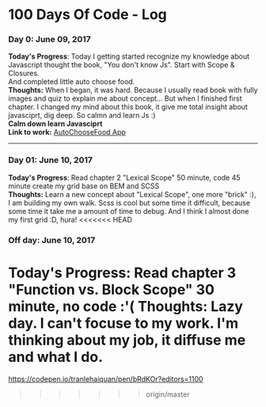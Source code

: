 # 100 Days Of Code - Log

### Day 0: June 09, 2017

**Today's Progress**: Today I getting started recognize my knowledge about Javascript thought the book, "You don't know Js". Start with Scope & Closures.<br>
And completed little auto choose food.  <br>
**Thoughts:** When I began, it was hard. Because I usually read book with fully images and quiz to explain me about concept...
But when I finished first chapter. I changed my mind about this book, it give me total insight about javasciprt, dig deep.
So calmn and learn Js :) <br>
**Calm down learn Javasciprt**<br>
**Link to work:** [AutoChooseFood App](https://codepen.io/tranlehaiquan/pen/KqwEVb)
<hr>

### Day 01: June 10, 2017

**Today's Progress**: Read chapter 2 "Lexical Scope" 50 minute, code 45 minute create my grid base on BEM and SCSS <br>
**Thoughts:** Learn a new concept about "Lexical Scope", one more "brick" :), I am building my own walk. Scss is cool but some time it difficult, because some time it take me a amount of time to debug. And I think I almost done my first grid :D, hura!
<<<<<<< HEAD

### Off day: June 10, 2017
**Today's Progress**: Read chapter 3 "Function vs. Block Scope" 30 minute, no code :'(
**Thoughts:** Lazy day. I can't focuse to my work. I'm thinking about my job, it diffuse me and what I do.
=======
https://codepen.io/tranlehaiquan/pen/bRdKOr?editors=1100
>>>>>>> origin/master
